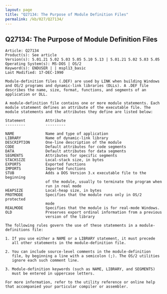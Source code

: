 ```yaml
---
layout: page
title: "Q27134: The Purpose of Module Definition Files"
permalink: /kb/027/Q27134/
---
```


## Q27134: The Purpose of Module Definition Files

	Article: Q27134
	Product(s): See article
	Version(s): 5.01.21 5.02 5.03 5.05 5.10 5.13 | 5.01.21 5.02 5.03 5.05
	Operating System(s): MS-DOS | OS/2
	Keyword(s): ENDUSER | | mspl13_basic
	Last Modified: 17-DEC-1990
	
	Module-definition files (.DEF) are used by LINK when building Windows
	and OS/2 programs and dynamic-link libraries (DLLs). A .DEF file
	describes the name, size, format, functions, and segments of an
	application or DLL.
	
	A module-definition file contains one or more module statements. Each
	module statement defines an attribute of the executable file. The
	module statements and the attributes they define are listed below:
	
	Statement         Attribute
	---------         ---------
	
	NAME              Name and type of application
	LIBRARY           Name of dynamic-link library
	DESCRIPTION       One-line description of the module
	CODE              Default attributes for code segments
	DATA              Default attributes for data segments
	SEGMENTS          Attributes for specific segments
	STACKSIZE         Local-stack size, in bytes
	EXPORTS           Exported functions
	IMPORTS           Imported functions
	STUB              Adds a DOS Version 3.x executable file to the beginning
	                  of the module, usually to terminate the program when
	                  run in real mode
	HEAPSIZE          Local-heap size, in bytes
	PROTMODE          Specifies that the module runs only in OS/2 protected
	                  mode
	REALMODE          Specifies that the module is for real-mode Windows.
	OLD               Preserves export ordinal information from a previous
	                  version of the library
	
	The following rules govern the use of these statements in a module-
	definitions file:
	
	1. If you use either a NAME or a LIBRARY statement, it must precede
	   all other statements in the module-definition file.
	
	2. You can include source-level comments in the module-definition
	   file, by beginning a line with a semicolon (;). The OS/2 utilities
	   ignore each such comment line.
	
	3. Module-definition keywords (such as NAME, LIBRARY, and SEGMENTS)
	   must be entered in uppercase letters.
	
	For more information, refer to the utility reference or online help
	that accompanied your particular compiler or assembler.

